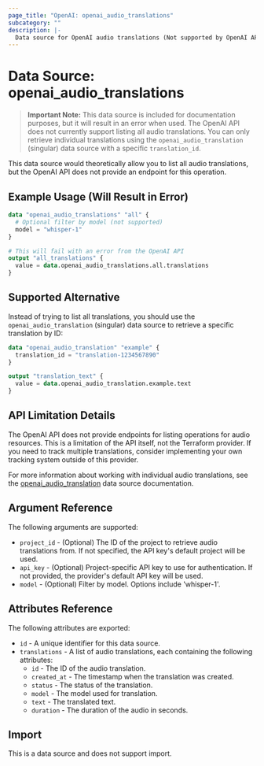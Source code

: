```yaml
---
page_title: "OpenAI: openai_audio_translations"
subcategory: ""
description: |-
  Data source for OpenAI audio translations (Not supported by OpenAI API).
---
```


# Data Source: openai_audio_translations

> **Important Note:** This data source is included for documentation purposes, but it will result in an error when used. The OpenAI API does not currently support listing all audio translations. You can only retrieve individual translations using the `openai_audio_translation` (singular) data source with a specific `translation_id`.

This data source would theoretically allow you to list all audio translations, but the OpenAI API does not provide an endpoint for this operation.

## Example Usage (Will Result in Error)

```terraform
data "openai_audio_translations" "all" {
  # Optional filter by model (not supported)
  model = "whisper-1"
}

# This will fail with an error from the OpenAI API
output "all_translations" {
  value = data.openai_audio_translations.all.translations
}
```

## Supported Alternative

Instead of trying to list all translations, you should use the `openai_audio_translation` (singular) data source to retrieve a specific translation by ID:

```terraform
data "openai_audio_translation" "example" {
  translation_id = "translation-1234567890"
}

output "translation_text" {
  value = data.openai_audio_translation.example.text
}
```

## API Limitation Details

The OpenAI API does not provide endpoints for listing operations for audio resources. This is a limitation of the API itself, not the Terraform provider. If you need to track multiple translations, consider implementing your own tracking system outside of this provider.

For more information about working with individual audio translations, see the [openai_audio_translation](./audio_translation.md) data source documentation.

## Argument Reference

The following arguments are supported:

* `project_id` - (Optional) The ID of the project to retrieve audio translations from. If not specified, the API key's default project will be used.
* `api_key` - (Optional) Project-specific API key to use for authentication. If not provided, the provider's default API key will be used.
* `model` - (Optional) Filter by model. Options include 'whisper-1'.

## Attributes Reference

The following attributes are exported:

* `id` - A unique identifier for this data source.
* `translations` - A list of audio translations, each containing the following attributes:
  * `id` - The ID of the audio translation.
  * `created_at` - The timestamp when the translation was created.
  * `status` - The status of the translation.
  * `model` - The model used for translation.
  * `text` - The translated text.
  * `duration` - The duration of the audio in seconds.

## Import

This is a data source and does not support import. 